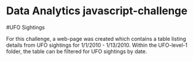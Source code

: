 # Data Analytics javascript-challenge


#UFO Sightings

For this challenge, a web-page was created which contains a table listing details from UFO sightings for 1/1/2010 - 1/13/2010.  Within the UFO-level-1 folder, the table can be filtered for UFO sightings by date.
